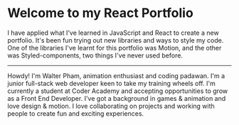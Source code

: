 # Welcome to my React Portfolio

I have applied what I've learned in JavaScript and React to create a new portfolio.
It's been fun trying out new libraries and ways to style my code.
One of the libraries I've learnt for this portfolio was Motion, and the other was Styled-components, two things I've never used before.

____________________

Howdy! I'm Walter Pham, animation enthusiast and coding padawan.
I'm a junior full-stack web developer keen to take my training wheels off.
I'm currently a student at Coder Academy and accepting opportunities to grow as a Front End Developer.
I've got a background in games & animation and love design & motion.
I love collaborating on projects and working with people to create fun and exciting experiences.
